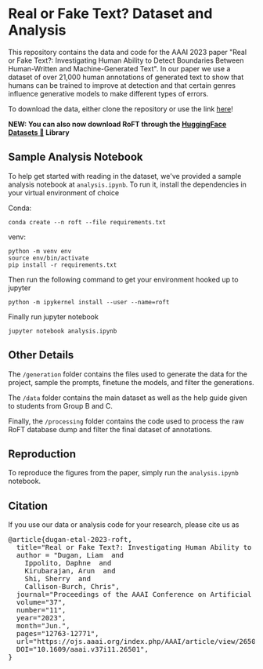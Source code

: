 # Real or Fake Text? Dataset and Analysis

This repository contains the data and code for the AAAI 2023 paper "Real or Fake Text?: Investigating Human Ability to Detect Boundaries Between Human-Written and Machine-Generated Text". In our paper we use a dataset of over 21,000 human annotations of generated text to show that humans can be trained to improve at detection and that certain genres influence generative models to make different types of errors.

To download the data, either clone the repository or use the link [here](https://www.seas.upenn.edu/~ldugan/roft.csv)!

**NEW: You can also now download RoFT through the [HuggingFace Datasets 🤗](https://huggingface.co/datasets/liamdugan/roft) Library**

## Sample Analysis Notebook

To help get started with reading in the dataset, we've provided a sample analysis notebook at `analysis.ipynb`. To run it, install the dependencies in your virtual environment of choice

Conda:
```
conda create --n roft --file requirements.txt
```
venv:
```
python -m venv env
source env/bin/activate
pip install -r requirements.txt
```

Then run the following command to get your environment hooked up to jupyter

```
python -m ipykernel install --user --name=roft
```

Finally run jupyter notebook
```
jupyter notebook analysis.ipynb
```

## Other Details

The `/generation` folder contains the files used to generate the data for the project, sample the prompts, finetune the models, and filter the generations.

The `/data` folder contains the main dataset as well as the help guide given to students from Group B and C.

Finally, the `/processing` folder contains the code used to process the raw RoFT database dump and filter the final dataset of annotations.

## Reproduction

To reproduce the figures from the paper, simply run the `analysis.ipynb` notebook. 

## Citation
If you use our data or analysis code for your research, please cite us as
<pre>
@article{dugan-etal-2023-roft, 
  title="Real or Fake Text?: Investigating Human Ability to Detect Boundaries between Human-Written and Machine-Generated Text",
  author = "Dugan, Liam  and
    Ippolito, Daphne  and
    Kirubarajan, Arun  and
    Shi, Sherry  and
    Callison-Burch, Chris",
  journal="Proceedings of the AAAI Conference on Artificial Intelligence", 
  volume="37", 
  number="11", 
  year="2023", 
  month="Jun.", 
  pages="12763-12771",
  url="https://ojs.aaai.org/index.php/AAAI/article/view/26501", 
  DOI="10.1609/aaai.v37i11.26501", 
}
</pre>
